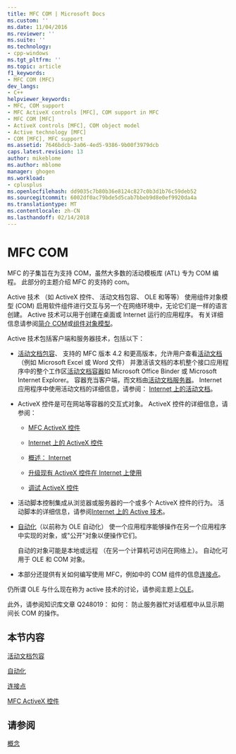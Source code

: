 ```yaml
---
title: MFC COM | Microsoft Docs
ms.custom: ''
ms.date: 11/04/2016
ms.reviewer: ''
ms.suite: ''
ms.technology:
- cpp-windows
ms.tgt_pltfrm: ''
ms.topic: article
f1_keywords:
- MFC COM (MFC)
dev_langs:
- C++
helpviewer_keywords:
- MFC, COM support
- MFC ActiveX controls [MFC], COM support in MFC
- MFC COM [MFC]
- ActiveX controls [MFC], COM object model
- Active technology [MFC]
- COM [MFC], MFC support
ms.assetid: 7646bdcb-3a06-4ed5-9386-9b00f3979dcb
caps.latest.revision: 13
author: mikeblome
ms.author: mblome
manager: ghogen
ms.workload:
- cplusplus
ms.openlocfilehash: dd9035c7b80b36e8124c827c0b3d1b76c59deb52
ms.sourcegitcommit: 6002df0ac79bde5d5cab7bbeb9d8e0ef9920da4a
ms.translationtype: MT
ms.contentlocale: zh-CN
ms.lasthandoff: 02/14/2018
---
```

# <a name="mfc-com"></a>MFC COM
MFC 的子集旨在为支持 COM，虽然大多数的活动模板库 (ATL) 专为 COM 编程。 此部分的主题介绍 MFC 的支持的 com。  
  
 Active 技术 （如 ActiveX 控件、 活动文档包容、 OLE 和等等） 使用组件对象模型 (COM) 启用软件组件进行交互与另一个在网络环境中，无论它们是一样的语言创建。 Active 技术可以用于创建在桌面或 Internet 运行的应用程序。 有关详细信息请参阅[简介 COM](../atl/introduction-to-com.md)或[组件对象模型](http://msdn.microsoft.com/library/windows/desktop/ms694363)。  
  
 Active 技术包括客户端和服务器技术，包括以下：  
  
-   [活动文档包容](../mfc/active-document-containment.md)、 支持的 MFC 版本 4.2 和更高版本，允许用户查看[活动文档](../mfc/active-documents.md)（例如 Microsoft Excel 或 Word 文件） 并激活该文档的本机整个接口应用程序中的整个工作区[活动文档容器](../mfc/active-document-containers.md)如 Microsoft Office Binder 或 Microsoft Internet Explorer。 容器充当客户端，而文档由[活动文档服务器](../mfc/active-document-servers.md)。 Internet 应用程序中使用活动文档的详细信息，请参阅： [Internet 上的活动文档](../mfc/active-documents-on-the-internet.md)。  
  
-   ActiveX 控件是可在网站等容器的交互式对象。 ActiveX 控件的详细信息，请参阅：  
  
    -   [MFC ActiveX 控件](../mfc/mfc-activex-controls.md)  
  
    -   [Internet 上的 ActiveX 控件](../mfc/activex-controls-on-the-internet.md)  
  
    -   [概述： Internet](../mfc/mfc-internet-programming-basics.md)  
  
    -   [升级现有 ActiveX 控件在 Internet 上使用](../mfc/upgrading-an-existing-activex-control.md)  
  
    -   [调试 ActiveX 控件](/visualstudio/debugger/how-to-debug-an-activex-control)  
  
-   活动脚本控制集成从浏览器或服务器的一个或多个 ActiveX 控件的行为。 活动脚本的详细信息，请参阅[Internet 上的 Active 技术](../mfc/active-technology-on-the-internet.md)。  
  
-   [自动化](../mfc/automation.md)（以前称为 OLE 自动化） 使一个应用程序能够操作在另一个应用程序中实现的对象，或"公开"对象以便操作它们。  
  
     自动的对象可能是本地或远程 （在另一个计算机可访问在网络上）。 自动化可用于 OLE 和 COM 对象。  
  
-   本部分还提供有关如何编写使用 MFC，例如中的 COM 组件的信息[连接点](../mfc/connection-points.md)。  
  
 仍所谓 OLE 与什么现在称为 active 技术的讨论，请参阅主题上[OLE](../mfc/ole-in-mfc.md)。  
  
 此外，请参阅知识库文章 Q248019： 如何： 防止服务器忙对话框框中从显示期间长 COM 的操作。  
  
## <a name="in-this-section"></a>本节内容  
 [活动文档包容](../mfc/active-document-containment.md)  
  
 [自动化](../mfc/automation.md)  
  
 [连接点](../mfc/connection-points.md)  
  
 [MFC ActiveX 控件](../mfc/mfc-activex-controls.md)  
  
## <a name="see-also"></a>请参阅  
 [概念](../mfc/mfc-concepts.md)

